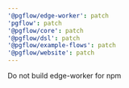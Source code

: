 ```yaml
---
'@pgflow/edge-worker': patch
'pgflow': patch
'@pgflow/core': patch
'@pgflow/dsl': patch
'@pgflow/example-flows': patch
'@pgflow/website': patch
---
```


Do not build edge-worker for npm
